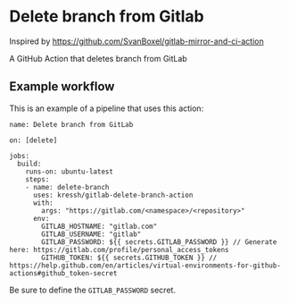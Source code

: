 # Delete branch from Gitlab

Inspired by https://github.com/SvanBoxel/gitlab-mirror-and-ci-action

A GitHub Action that deletes branch from GitLab

## Example workflow

This is an example of a pipeline that uses this action:

```workflow
name: Delete branch from GitLab

on: [delete]

jobs:
  build:
    runs-on: ubuntu-latest
    steps:
    - name: delete-branch
      uses: kressh/gitlab-delete-branch-action
      with:
        args: "https://gitlab.com/<namespace>/<repository>"
      env:
        GITLAB_HOSTNAME: "gitlab.com"
        GITLAB_USERNAME: "gitlab"
        GITLAB_PASSWORD: ${{ secrets.GITLAB_PASSWORD }} // Generate here: https://gitlab.com/profile/personal_access_tokens
        GITHUB_TOKEN: ${{ secrets.GITHUB_TOKEN }} // https://help.github.com/en/articles/virtual-environments-for-github-actions#github_token-secret
```

Be sure to define the `GITLAB_PASSWORD` secret.
